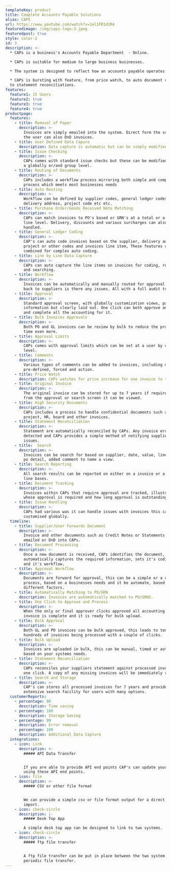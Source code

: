 ```yaml
---
templateKey: product
title: Complete Accounts Payable Solutions
alias: CAPS
url: https://www.youtube.com/watch?v=1el1FR1d1R4
featuredimage: /img/caps-logo-3.jpeg
featuredpost: true
style: color-2
id: 3
description: >-
  * CAPs is a business's Accounts Payable Department  - Online.

  * CAPs is suitable for medium to large business businesses. 

  * The system is designed to reflect how an accounts payable operates. 

  * CAPs is bursting with feature, from price watch, to auto document routing,
  to statement reconciliations.
features:
  feature1: 15 Users
  feature2: true
  feature3: true
  feature4: true
productpage:
  features:
    - title: Removal of Paper
      description: >-
        Invoices are simply emailed into the system. Direct form the supplier or
        the user can also DnD invoices.
    - title: User Defined Data Capure
      description: Data capture is automatic but can be simply modified by users.
    - title: Issue Checking
      description: >-
        CAPs comes with standard issue checks but these can be modified at both
        a globally or/and group level.
    - title: Routing of Documents
      description: >-
        CAPs includes a workflow process mirroring both simple and complex
        process which meets most businesses needs
    - title: Auto Routing
      description: >-
        Workflow can be defined by supplier codes, general ledger codes,
        delivery address, project code etc etc.
    - title: Purchase Order/Goods Received Note Matching 
      description: >-
        CAPs can match invoices to PO's based or GRN's at a total or a line by
        line level. Delivery, discounts and various surcharges can also be
        handled.
    - title: General Ledger Coding
      description: >-
        CAP's can auto code invoices based on the supplier, delivery address,
        project or other codes and invoices line item, These features can be
        combined for complex auto coding.
    - title: Line by Line Data Capture
      description: >-
        CAPs can auto capture the line items on invoices for coding, reporting
        and searching.
    - title: Workflow
      description: >-
        Invoices can be automatically and manually routed for approval or send
        back to suppliers is there any issues. All with a full audit trail.
    - title: Approval
      description: >-
        Standard approval screen, with globally customization views, packed with
        information but clearly laid out. One click can both approve an invoice
        and complete all the accounting for it.
    - title: Bulk Invoices Approvals
      description: >-
        Both PO and GL invoices can be review by bulk to reduce the processing
        time even more.
    - title: Approval Limits
      description: >-
        CAPs comes with approval limits which can be set at a user by user
        level.
    - title: Comments
      description: >-
        Various types of comments can be added to invoices, including manual,
        pre-defined, forced and action.
    - title: Price Watch
      description: CAPs watches for price increase for one invoice to the next.
    - title: Original Invoice
      description: >-
        The original invoice can be stored for up to 7 years if required and
        from the approval or search screen it can be viewed.
    - title: High Security Documents
      description: >-
        CAPs includes a process to handle confidential documents such as
        project, HR, board and other invoices.
    - title: Statement Reconciliation
      description: >-
        Statement are automatically reconciled by CAPs. Any invoice errors are
        detected and CAPs provides a simple method of notifying suppliers of any
        issues.
    - title:  Search
      description: >-
        Invoices can be search for based on supplier, date, value, line detail,
        po detail, added comment to name a view.
    - title: Search Reporting
      description: >-
        All search results can be reported on either on a invoice or a invoice
        line bases.
    - title: Document Tracking
      description: >-
        Invoices within CAPs that require approval are tracked, illustrating
        whose approval is required and how long approval is outstanding.
    - title: Issue Handling
      description: >-
        CAPs had various was it can handle issues with invoices this can be
        customised globally.
  timeline:
    - title: Supplier/User Forwards Document
      description: >-
        Invoice and other documents such as Credit Notes or Statements can be
        emailed or DnD into CAPs.
    - title: Document Processing
      description: >-
        Once a new document is received, CAPs identifies the document,
        automatically captures the required information, sets it's coding rules
        and it's workflow.
    - title: Approval Workflow
      description: >-
        Documents are forward for approval, this can be a simple or a complex
        process, based on a businesses needs and it be automate, based on
        different factors.
    - title: Automatically Matching to PO/GRN
      description: Invoices are automatically matched to PO/GRNS.
    - title: One Click to Approve and Process
      description: >-
        When the only or final approver clicks approved all accounting for the
        invoice is complete and it is ready for bulk upload.
    - title: Bulk Approval
      description: >-
        Both GL and PO invoices can be bulk approved, this leads to ten's or
        hundreds of invoices being processed with a couple of clicks.
    - title: Bulk Upload
      description: >-
        Invoices are uploaded in bulk, this can be manual, timed or automatic
        based on your systems needs.
    - title: Statement Reconciliation
      description: >-
        CAPs reconciles your suppliers statement against processed invoices with
        one click. A copy of any missing invoices will be immediately requested.
    - title: Search and Storage
      description: >-
        CAP's can stores all processed invoices for 7 years and provides an
        extensive search facility for users with many options.
  customerReports:
    - percentage: 90
      description: Time saving
    - percentage: 100
      description: Storage Saving
    - percentage: 99
      description: Error removal
    - percentage: 100
      description: Additional Data Capture
  integrations:
    - icon: Link
      description: >-
        ##### API Data Transfer


        If you are able to provide API end points CAP's can update your system
        using these API end points.
    - icon: file
      description: >-
        ##### CSV or other file format 


        We can provide a simple csv or file format output for a direct file
        import.
    - icon: check-circle
      description: |-
        ##### Desk Top App 

        A simple desk top app can be designed to link to two systems.
    - icon: check-circle
      description: >-
        ##### ftp file transfer


        A ftp file transfer can be put in place between the two system for
        periodic file transfer.
---
```

